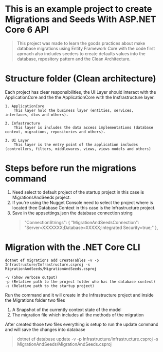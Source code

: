 ﻿# This is an example project to create Migrations and Seeds With ASP.NET Core 6 API

> This project was made to learn the goods practices about make database migrations using Entity Framework Core with the code first aproach also includes seeders to create defaults values into the database, repository pattern and the Clean Architecture.


# Structure folder (Clean architecture)
Each project has clear responsibilities, the UI Layer should interact with the ApplicationCore and the the ApplicationCore with the Insfrastructure layer.

    1. ApplicationCore
        This layer hold the business layer (entities, services, interfaces, dtos and others).

    2. Infastructure
        This layer is includes the data access implementations (database context, migrations, repositories and others).

    3. UI Layer
        This layer is the entry point of the application includes (controllers, filters, middlewares, views, views models and others)



# Steps before run the migrations command
1. Need select to default project of the startup project in this case is MigrationsAndSeeds project.
2. If you're using the Nugget Console need to select the project where is located thee Database Context in this case is the Infrastructure project.
3. Save in the appsettings.json the database connection string
    >"ConnectionStrings": {
        "MigrationAndSeedsConnection": "Server=XXXXXXX;Database=XXXXX;Integrated Security=true;"
    },


# Migration with the .NET Core CLI
    dotnet ef migrations add CreateTables -v -p Infrastructure/Infrastructure.csproj -s MigrationAndSeeds/MigrationAndSeeds.csproj
    
    -v (Show verbose output)
    -p (Relative path to the project folder who has the database context)
    -s (Relative path to the startup project)
    
Run the command and it will create in the Infrastructure project and inside the Migrations folder two files

1.  A Snapshot of the currently context state of the model
2.  The migration file which includes all the methods of the migration

After created those two files everything is setup to run the update command and will save the changes into database

>dotnet ef database update  -v -p Infrastructure/Infrastructure.csproj -s MigrationAndSeeds/MigrationAndSeeds.csproj